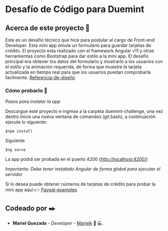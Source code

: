 # Desafío de Código para Duemint

## Acerca de este proyecto 🚀

Este es un desafío técnico que hice para postular al cargo de Front-end Developer. Esta mini app emula un formulario para guardar tarjetas de crédito.
El proyecto esta realizado con el framework Angular v11 y otras herramientas como Bootstrap para dar estilo a la mini app.
El desafío principal era obtener los datos del formulario y mostrarlo a los usuarios con el estilo y la animación requerida, de forma que muestre la tarjeta actualizada en tiempo real para que los usuarios puedan comprobarla facilmente.
[Referencia-de-diseño](https://user-images.githubusercontent.com/26169103/168935673-ece48d11-12a3-4238-b6bc-cad4d33218ee.gif)

### Cómo probarlo 🔧

_Pasos para instalar la app_

Descargue este proyecto e ingrese a la carpeta duemint-challenge, una vez dentro inicie una nueva ventana de comandos (git bash), a continuación ejecute lo siguiente:

```
$npm install 
```

Siguiente

```
$ng serve
```

La app podrá ser probada en el puerto 4200 (<http://localhost:4200/>)

_Importante: Debe tener instalado Angular de forma global para ejecutar el servidor_

Si lo desea puede obtener números de tarjetas de crédito para probar la mini app aquí 👉 [Paypal-examples]( https://www.paypalobjects.com/en_GB/vhelp/paypalmanager_help/credit_card_numbers.htm/)

## Codeado por ✒️

* **Mariel Quezada** - _Developer_ - [Marielk](https://github.com/Marielk)
:woman: :computer:.
